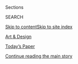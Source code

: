 <div id="app">

<div>

<div class="NYTAppHideMasthead css-zz1s19 e1suatyy0">

<div class="section css-ui9rw0 e1suatyy2">

<div class="css-11hrj97 er09x8g0">

<div class="css-6n7j50">

</div>

<span class="css-1dv1kvn">Sections</span>

<div class="css-10488qs">

<span class="css-1dv1kvn">SEARCH</span>

</div>

[Skip to content](#site-content)[Skip to site index](#site-index)

</div>

<div id="masthead-section-label" class="css-1fnb9ct eaxe0e00">

[Art &
Design](https://www.nytimes3xbfgragh.onion/section/arts/design)

</div>

<div class="css-10698na e1huz5gh0">

</div>

</div>

<div id="masthead-bar-one" class="section hasLinks css-15hmgas e1csuq9d3">

<div class="css-uqyvli e1csuq9d0">

</div>

<div class="css-1uqjmks e1csuq9d1">

</div>

<div class="css-9e9ivx">

[](https://myaccount.nytimes3xbfgragh.onion/auth/login?response_type=cookie&client_id=vi)

</div>

<div class="css-1bvtpon e1csuq9d2">

[Today’s Paper](https://www.nytimes3xbfgragh.onion/section/todayspaper)

</div>

</div>

</div>

</div>

<div data-aria-hidden="false">

<div id="site-content" data-role="main">

<div id="top-wrapper" class="css-15p45cc eaca97t0" type="top">

<div id="top-slug" class="css-19x0jxb eaca97t1" hidden="">

Advertisement

</div>

[Continue reading the main
story](#after-top)

<div class="ad top-wrapper" style="text-align:center;height:100%;display:block;min-height:90px">

<div id="top" class="place-ad" data-position="top" data-size-key="top">

</div>

</div>

<div id="after-top">

</div>

</div>

<div id="collection-design" class="section css-15h4p1b e9abtgs0">

<div class="css-1j21atc e1svk9qx1">

<div class="css-fmiefx e1svk9qx2">

<div class="css-1hk7r2m eu54l5x0">

<div id="sponsor-wrapper" class="css-7a1pgi eaca97t0" type="sponsor" hidden="">

<div id="sponsor-slug" class="css-1l4mleb eaca97t1" hidden="">

Supported by

</div>

[Continue reading the main
story](#after-sponsor)

<div id="sponsor" class="ad sponsor-wrapper" style="text-align:left;height:100%;display:block">

</div>

<div id="after-sponsor">

</div>

</div>

</div>

### <span class="css-hue6tr ezz4tcd1">[Arts](/section/arts)</span>

</div>

<div class="css-nfcc9b e1svk9qx3">

<div class="css-vl9dhg e1svk9qx5">

<div class="css-1nrhkj6 e1svk9qx6">

# Art & Design

<div class="follow-button-placeholder" data-collection-id="">

</div>

</div>

</div>

</div>

</div>

<div class="css-4svvz1 ekkqrpp0">

<div id="collection-highlights-container" class="section css-18l1u7x e46isfb1">

<div class="css-gfgt40 ekkqrpp1">

## Highlights

1.  ![<span class="css-1nk1g0h e1oaj3zl2"><span class="css-1dv1kvn">Credit</span>Leo
    Villareal and Illuminate; James
    Ewing</span>](https://static01.graylady3jvrrxbe.onion/images/2020/08/05/arts/04SUPERBLUE3/merlin_175177776_3b59712b-3803-4023-ad60-0eef78280def-videoLarge.jpg)
    
    <div class="css-10wtrbd">
    
    <div class="css-1dqkjed">
    
    [![](https://static01.graylady3jvrrxbe.onion/images/2020/08/05/arts/04SUPERBLUE3/merlin_175177776_3b59712b-3803-4023-ad60-0eef78280def-thumbStandard.jpg)](/2020/08/04/arts/superblue-immersive-art-pace-jobs.html)
    
    </div>
    
    ## [Will Superblue Be the ‘Infinity Room’ Writ Large?](/2020/08/04/arts/superblue-immersive-art-pace-jobs.html)
    
    Art objects are a bore. People want multisensory “experiences,” the
    more immersive the better. With JR, James Turrell, teamLab and more,
    a new business venture funded by Marc Glimcher and Laurene Powell
    Jobs hopes to
    deliver.
    
    <span class="css-me3p27"></span><span class="css-1dydysp e4e4i5l3"></span><span class="css-9voj2j">By
    <span class="css-1baulvz last-byline" itemprop="name">Frank
    Rose</span></span>
    
    </div>

2.  ![<span class="css-1nk1g0h e1oaj3zl2"><span class="css-1dv1kvn">Credit</span>-</span>](https://static01.graylady3jvrrxbe.onion/images/2020/08/04/arts/04pulldown3/04pulldown3-jumbo.jpg)
    
    <div class="css-10wtrbd">
    
    <div class="css-1dqkjed">
    
    [![](https://static01.graylady3jvrrxbe.onion/images/2020/08/04/arts/04pulldown3/04pulldown3-thumbStandard.jpg)](/2020/08/04/arts/design/seattle-childrens-museum.html)
    
    </div>
    
    ## [Turmoil After a Museum Deletes ‘Black Lives Matter’ From Postings](/2020/08/04/arts/design/seattle-childrens-museum.html)
    
    The director of the Seattle Children’s Museum faced a strike and an
    internal inquiry after she edited staff postings, citing
    fund-raising and other
    concerns.
    
    <span class="css-me3p27"></span><span class="css-1dydysp e4e4i5l3"></span><span class="css-9voj2j">By
    <span class="css-1baulvz last-byline" itemprop="name">Julia
    Jacobs</span></span>
    
    </div>

3.  1.  ![<span class="css-1nk1g0h e1oaj3zl2"><span class="css-1dv1kvn">Credit</span>Bettmann/Getty
        Images</span>](https://static01.graylady3jvrrxbe.onion/images/2020/07/31/arts/30olympics-notebook15/30olympics-notebook15-videoLarge-v2.jpg)
        
        <div class="css-10wtrbd">
        
        ### Critic’s Notebook
        
        ## [The 1964 Olympics Certified a New Japan, in Steel and on the Screen](/2020/07/30/arts/design/tokyo-olympics-1964-design.html)
        
        <div class="css-ajkwsy">
        
        [![](https://static01.graylady3jvrrxbe.onion/images/2020/07/31/arts/30olympics-notebook15/30olympics-notebook15-thumbStandard-v2.jpg)](/2020/07/30/arts/design/tokyo-olympics-1964-design.html)
        
        </div>
        
        The world’s elite athletes would have been in Tokyo right now if
        not for the coronavirus pandemic. When they went half a century
        ago, they discovered a capital transformed by
        design.
        
        <span class="css-me3p27"></span><span class="css-1dydysp e4e4i5l3"></span><span class="css-9voj2j">By
        <span class="css-1baulvz last-byline" itemprop="name">Jason
        Farago</span></span>
        
        </div>
    
    2.  ![<span class="css-1nk1g0h e1oaj3zl2"><span class="css-1dv1kvn">Credit</span>Kerry
        James Marshall and David
        Zwirner</span>](https://static01.graylady3jvrrxbe.onion/images/2020/07/31/arts/30kerryjames-audobon7/30kerryjames-audobon7-videoLarge.jpg)
        
        <div class="css-10wtrbd">
        
        ## [Kerry James Marshall’s Black Birds Take Flight in a New Series](/2020/07/29/arts/design/kerry-james-marshall-audubon.html)
        
        <div class="css-ajkwsy">
        
        [![](https://static01.graylady3jvrrxbe.onion/images/2020/07/31/arts/30kerryjames-audobon7/30kerryjames-audobon7-thumbStandard.jpg)](/2020/07/29/arts/design/kerry-james-marshall-audubon.html)
        
        </div>
        
        Inspired by John James Audubon, the painter explores the
        societal “pecking order” in two works that dovetail with “this
        mystery about whether or not Audubon himself was
        Black.”
        
        <span class="css-me3p27"></span><span class="css-1dydysp e4e4i5l3"></span><span class="css-9voj2j">By
        <span class="css-1baulvz last-byline" itemprop="name">Ted
        Loos</span></span>
        
        </div>

</div>

<div class="css-1xdhyk6 e46isfb0">

<div class="css-zk12ih ef6si7p0">

1.  ![<span class="css-1hhnwbi e1oaj3zl2"><span class="css-1dv1kvn">Credit</span>Dylan
    Martinez/Reuters</span>](https://static01.graylady3jvrrxbe.onion/images/2020/08/03/arts/03sothebys-item1/03sothebys-item1-videoLarge.jpg)
    
    <div class="css-10wtrbd">
    
    ## [Sotheby’s Reports $2.5 Billion in Sales](/2020/08/03/arts/design/sothebys-sales.html)
    
    The auction house says that figure reflects a “resilient” market
    amid the coronavirus. But it represents a 25 percent decrease in
    auction sales, analysts
    say.
    
    <span class="css-me3p27"></span><span class="css-1dydysp e4e4i5l3"></span><span class="css-9voj2j">By
    <span class="css-1baulvz last-byline" itemprop="name">Scott
    Reyburn</span></span>
    
    </div>

2.  ![<span class="css-1hhnwbi e1oaj3zl2"><span class="css-1dv1kvn">Credit</span>Piotr
    Redlinski for The New York
    Times</span>](https://static01.graylady3jvrrxbe.onion/images/2020/08/01/arts/31hagia-1/31hagia-1-videoLarge.jpg)
    
    <div class="css-10wtrbd">
    
    ## [How a Historian Stuffed Hagia Sophia’s Sound Into a Studio](/2020/07/30/arts/music/hagia-sophia-acoustics-music.html)
    
    Bissera Pentcheva used virtual acoustics to bring Istanbul to
    California and reconstruct the sonic world of Byzantine cathedral
    music.
    
    <span class="css-me3p27"></span><span class="css-1dydysp e4e4i5l3"></span><span class="css-9voj2j">By
    <span class="css-1baulvz last-byline" itemprop="name">Corinna da
    Fonseca-Wollheim</span></span>
    
    </div>

3.  ### Surfacing
    
    ![<span class="css-1hhnwbi e1oaj3zl2"><span class="css-1dv1kvn">Credit</span></span>](https://static01.graylady3jvrrxbe.onion/images/2020/07/31/arts/31surfacing-virus-souvenirs3-13/31surfacing-virus-souvenirs3-13-videoLarge.png)
    
    <div class="css-10wtrbd">
    
    ## [The Strange Lives of Objects in the Coronavirus Era](/2020/08/01/arts/design/virus-design-objects.html)
    
    The pandemic has inspired a flurry of new and novel items — and
    given ordinary ones new
    meanings.
    
    <span class="css-me3p27"></span><span class="css-1dydysp e4e4i5l3"></span><span class="css-9voj2j">By
    <span class="css-1baulvz" itemprop="name">Sophie Haigney</span> and
    <span class="css-1baulvz last-byline" itemprop="name">Peter
    Arkle</span></span>
    
    </div>

4.  ![<span class="css-1hhnwbi e1oaj3zl2"><span class="css-1dv1kvn">Credit</span>Ben
    Serar</span>](https://static01.graylady3jvrrxbe.onion/images/2020/07/30/arts/29doylelane14/29doylelane14-videoLarge.jpg)
    
    <div class="css-10wtrbd">
    
    ## [Adding a New Name to the Canon in Clay: Doyle Lane](/2020/07/29/arts/design/doyle-lane-ceramics.html)
    
    The underrecognized Black ceramist made tiny “weed pots” in the
    1960s and ’70s that are seen today on a fresh
    pedestal.
    
    <span class="css-me3p27"></span><span class="css-1dydysp e4e4i5l3"></span><span class="css-9voj2j">By
    <span class="css-1baulvz last-byline" itemprop="name">Jonathan
    Griffin</span></span>
    
    </div>

5.  ![<span class="css-1hhnwbi e1oaj3zl2"><span class="css-1dv1kvn">Credit</span>Hana
    Miletic/Home
    Cooking</span>](https://static01.graylady3jvrrxbe.onion/images/2020/07/29/arts/29instagram-art1/29instagram-art1-videoLarge.jpg)
    
    <div class="css-10wtrbd">
    
    ## [Five Art Accounts to Follow on Instagram Now](/2020/07/29/arts/design/art-accounts-to-follow-instagram.html)
    
    Our critic shares accounts that make her feel, think and see in new
    ways — something that feels especially vital right
    now.
    
    <span class="css-me3p27"></span><span class="css-1dydysp e4e4i5l3"></span><span class="css-9voj2j">By
    <span class="css-1baulvz last-byline" itemprop="name">Jillian
    Steinhauer</span></span>
    
    </div>

</div>

</div>

</div>

<div id="mid1-wrapper" class="css-1mn4oms eaca97t0" type="rank">

<div id="mid1-slug" class="css-1tag3rd eaca97t1">

Advertisement

</div>

[Continue reading the main
story](#after-mid1)

<div id="mid1" class="ad mid1-wrapper" style="text-align:center;height:100%;display:block">

</div>

<div id="after-mid1">

</div>

</div>

</div>

<div class="css-185go5a e1o5byef0">

<div class="css-15cbhtu">

  - [Latest](#stream-panel)
  - <span class="css-6n7j50">Search</span>
    <div class="control">
    <div class="label-container css-1dv1kvn">
    Search
    </div>
    <div class="css-wm4t3d">
    **<span id="clear-search-input" class="css-1dv1kvn">Clear this text
    input</span>
    </div>
    </div>
    <span class="css-1iovbfw"></span>

<div id="stream-panel" class="section css-8msx5b e1jz0cab1">

<div class="css-13mho3u">

1.  
    
    <div class="css-1cp3ece">
    
    <div class="css-1l4spti">
    
    [](/2020/08/04/style/self-care/press-on-nails.html)
    
    <div class="css-79elbk">
    
    ![](https://static01.graylady3jvrrxbe.onion/images/2020/08/04/fashion/04PRESSONNAILS3/merlin_175247889_e509bacb-806f-4895-b166-3e77f82a0e0d-thumbWide.jpg?quality=75&auto=webp&disable=upscale)
    
    </div>
    
    ## Clickety Clack, Press-On Nails Are Back
    
    The onetime ’80s mass-market cheapie has gotten an artisanal upgrade
    — just in time for quarantine home manicures.
    
    <div class="css-1nqbnmb ea5icrr0">
    
    By <span class="css-1n7hynb">Jackie
    Snow</span>
    
    </div>
    
    </div>
    
    <div class="css-1lc2l26 e1xfvim33">
    
    </div>
    
    </div>

2.  
    
    <div class="css-1cp3ece">
    
    <div class="css-1l4spti">
    
    [](/2020/07/31/arts/music/beyonce-black-is-king.html)
    
    <div class="css-79elbk">
    
    ![](https://static01.graylady3jvrrxbe.onion/images/2020/08/03/arts/31beyonce7/31beyonce7-thumbWide.jpg?quality=75&auto=webp&disable=upscale)
    
    </div>
    
    ## Beyoncé’s ‘Black Is King’: Let’s Discuss
    
    Six critics on the visual album rooted in her “Lion King”-inspired
    record “The Gift,” a grand statement of African-diaspora pride and
    creative power.
    
    <div class="css-1nqbnmb ea5icrr0">
    
    By <span class="css-1n7hynb">Jason Farago, Vanessa Friedman, Gia
    Kourlas, Wesley Morris, Jon Pareles <span>and</span> Salamishah
    Tillet</span>
    
    </div>
    
    </div>
    
    <div class="css-1lc2l26 e1xfvim33">
    
    </div>
    
    </div>

3.  
    
    <div class="css-1cp3ece">
    
    <div class="css-1l4spti">
    
    [](/2020/07/31/arts/design/heather-phillipson-fourth-plinth.html)
    
    <div class="css-79elbk">
    
    ![](https://static01.graylady3jvrrxbe.onion/images/2020/07/31/arts/31phillipson1/31phillipson1-thumbWide.jpg?quality=75&auto=webp&disable=upscale)
    
    </div>
    
    ## An Artist Having Fun While Waiting for Catastrophe
    
    Heather Phillipson’s works make viewers smile, but underneath their
    bright, over-the-top exteriors are dark, urgent messages.
    
    <div class="css-1nqbnmb ea5icrr0">
    
    By <span class="css-1n7hynb">Alex
    Marshall</span>
    
    </div>
    
    </div>
    
    <div class="css-1lc2l26 e1xfvim33">
    
    </div>
    
    </div>

4.  
    
    <div class="css-1cp3ece">
    
    <div class="css-1l4spti">
    
    [](/2020/07/31/science/alexandrian-glass-rome.html)
    
    <div class="css-79elbk">
    
    ![](https://static01.graylady3jvrrxbe.onion/images/2020/08/04/science/30TB-GLASS/30TB-GLASS-thumbWide.jpg?quality=75&auto=webp&disable=upscale)
    
    </div>
    
    ### <span class="css-m70j1g">Trilobites</span>
    
    ## The Romans Called it ‘Alexandrian Glass.’ Where Was It Really From?
    
    Trace quantities of isotopes hint at the true origin of a kind of
    glass that was highly prized in the Roman Empire.
    
    <div class="css-1nqbnmb ea5icrr0">
    
    By <span class="css-1n7hynb">Katherine
    Kornei</span>
    
    </div>
    
    </div>
    
    <div class="css-1lc2l26 e1xfvim33">
    
    </div>
    
    </div>

5.  
    
    <div class="css-1cp3ece">
    
    <div class="css-1l4spti">
    
    [](/2020/07/30/arts/design/american-museum-of-natural-history-reopen-covid.html)
    
    <div class="css-79elbk">
    
    ![](https://static01.graylady3jvrrxbe.onion/images/2020/07/31/arts/30amnh-item/merlin_160099131_78da8533-6717-4533-838c-d3d0823968d7-thumbWide.jpg?quality=75&auto=webp&disable=upscale)
    
    </div>
    
    ## American Museum of Natural History Announces September Reopening
    
    The museum said it is planning to reopen on Sept. 9, pending
    permission from state and city officials.
    
    <div class="css-1nqbnmb ea5icrr0">
    
    By <span class="css-1n7hynb">Sarah
    Bahr</span>
    
    </div>
    
    </div>
    
    <div class="css-1lc2l26 e1xfvim33">
    
    </div>
    
    </div>

6.  
    
    <div class="css-1cp3ece">
    
    <div class="css-1l4spti">
    
    [](/2020/07/30/arts/things-to-do-weekend-coronavirus.html)
    
    <div class="css-79elbk">
    
    ![](https://static01.graylady3jvrrxbe.onion/images/2020/07/30/arts/30wkd-arts-roundup-pop/30wkd-arts-roundup-pop-thumbWide-v3.jpg?quality=75&auto=webp&disable=upscale)
    
    </div>
    
    ### <span class="css-m70j1g">Weekend Roundup</span>
    
    ## 7 Things to Do This Weekend
    
    How can you get your cultural fix when many arts institutions remain
    closed? Our writers offer suggestions for what to listen to and
    watch.
    
    <div class="css-1nqbnmb ea5icrr0">
    
    </div>
    
    </div>
    
    <div class="css-1lc2l26 e1xfvim33">
    
    </div>
    
    </div>

7.  
    
    <div class="css-1cp3ece">
    
    <div class="css-1l4spti">
    
    [](/2020/07/30/arts/design/picasso-fishermen-mural-norway.html)
    
    <div class="css-79elbk">
    
    ![](https://static01.graylady3jvrrxbe.onion/images/2020/08/01/arts/30oslo-murals4/merlin_175103559_7903ded4-3ee3-483c-bb9c-1d23e48686ed-thumbWide.jpg?quality=75&auto=webp&disable=upscale)
    
    </div>
    
    ## Picasso Mural Torn From Building After Years of Dispute
    
    To the outrage of preservationists and art-world figures, the work
    was removed into storage on Thursday from the side of government
    offices facing demolition in Oslo.
    
    <div class="css-1nqbnmb ea5icrr0">
    
    By <span class="css-1n7hynb">Thomas
    Rogers</span>
    
    </div>
    
    </div>
    
    <div class="css-1lc2l26 e1xfvim33">
    
    </div>
    
    </div>

8.  
    
    <div class="css-1cp3ece">
    
    <div class="css-1l4spti">
    
    [](/2020/07/30/arts/design/virtual-art-gallery-shows.html)
    
    <div class="css-79elbk">
    
    ![](https://static01.graylady3jvrrxbe.onion/images/2020/07/29/arts/29virtual-galleries-lead/merlin_174905502_0dcea2b2-ee85-4661-ae03-07d1eba099ba-thumbWide.jpg?quality=75&auto=webp&disable=upscale)
    
    </div>
    
    ### <span class="css-m70j1g">Art Reviews</span>
    
    ## Three Art Gallery Shows to See Right Now
    
    Galleries and museums are getting creative about presenting work
    online during the pandemic. Some are open for in-person visits. Here
    are shows worth viewing either way.
    
    <div class="css-1nqbnmb ea5icrr0">
    
    By <span class="css-1n7hynb">Roberta Smith, Jillian Steinhauer
    <span>and</span> Martha
    Schwendener</span>
    
    </div>
    
    </div>
    
    <div class="css-1lc2l26 e1xfvim33">
    
    </div>
    
    </div>

9.  
    
    <div class="css-1cp3ece">
    
    <div class="css-1l4spti">
    
    [](/2020/07/29/arts/national-endowment-for-the-humanities-grants.html)
    
    <div class="css-79elbk">
    
    ![](https://static01.graylady3jvrrxbe.onion/images/2020/07/29/arts/29neh-item/merlin_82731944_216fa980-c985-415e-9558-8f7564abdc3b-thumbWide.jpg?quality=75&auto=webp&disable=upscale)
    
    </div>
    
    ## National Endowment for the Humanities Announces New Grants
    
    This round of funding, the final for the fiscal year, totals $30
    million and will support 238 projects.
    
    <div class="css-1nqbnmb ea5icrr0">
    
    By <span class="css-1n7hynb">Lauren
    Messman</span>
    
    </div>
    
    </div>
    
    <div class="css-1lc2l26 e1xfvim33">
    
    </div>
    
    </div>

10. 
    
    <div class="css-1cp3ece">
    
    <div class="css-1l4spti">
    
    [](/2020/07/29/arts/design/senate-report-art-market-russia-oligarchs-sanctions.html)
    
    <div class="css-79elbk">
    
    ![](https://static01.graylady3jvrrxbe.onion/images/2020/07/29/arts/29senateart1/merlin_170681682_ba7f8999-e872-4eaf-bc7b-b1553b6f9059-thumbWide.jpg?quality=75&auto=webp&disable=upscale)
    
    </div>
    
    ## Senate Report: Opaque Art Market Helped Oligarchs Evade Sanctions
    
    Congressional investigators said companies tied to two Russians
    under sanctions were able to buy art using shell companies and an
    intermediary.
    
    <div class="css-1nqbnmb ea5icrr0">
    
    By <span class="css-1n7hynb">Graham Bowley</span>
    
    </div>
    
    </div>
    
    <div class="css-1lc2l26 e1xfvim33">
    
    </div>
    
    </div>

<div class="css-13mho3u">

<div class="css-1t62hi8">

<div class="css-1stvaey">

Show
More

<div>

<div style="border:0;clip:rect(0 0 0 0);height:1px;margin:-1px;overflow:hidden;white-space:nowrap;padding:0;width:1px;position:absolute" data-role="log" data-aria-live="assertive">

</div>

<div style="border:0;clip:rect(0 0 0 0);height:1px;margin:-1px;overflow:hidden;white-space:nowrap;padding:0;width:1px;position:absolute" data-role="log" data-aria-live="assertive">

</div>

<div style="border:0;clip:rect(0 0 0 0);height:1px;margin:-1px;overflow:hidden;white-space:nowrap;padding:0;width:1px;position:absolute" data-role="log" data-aria-live="polite">

</div>

<div style="border:0;clip:rect(0 0 0 0);height:1px;margin:-1px;overflow:hidden;white-space:nowrap;padding:0;width:1px;position:absolute" data-role="log" data-aria-live="polite">

</div>

</div>

</div>

</div>

</div>

</div>

<div class="css-g6hk37 supplemental">

<div id="mid2-wrapper" class="css-10wkyv7 eaca97t0" type="lede">

<div id="mid2-slug" class="css-1tag3rd eaca97t1">

Advertisement

</div>

[Continue reading the main
story](#after-mid2)

<div id="mid2" class="ad mid2-wrapper" style="text-align:center;height:100%;display:block;min-height:250px">

</div>

<div id="after-mid2">

</div>

</div>

## Follow Us

<div class="module-body">

  - [**<span data-aria-hidden="true">@robertasmithnyt</span><span class="css-1dv1kvn">twitter
    page for
    @robertasmithnyt</span>](https://twitter.com/robertasmithnyt)
  - [**<span data-aria-hidden="true">@rpogrebin</span><span class="css-1dv1kvn">twitter
    page for
    @rpogrebin</span>](https://twitter.com/rpogrebin)
  - [**<span data-aria-hidden="true">@jsf</span><span class="css-1dv1kvn">twitter
    page for
    @jsf</span>](https://twitter.com/jsf)
  - [**<span data-aria-hidden="true">@nytimesarts</span><span class="css-1dv1kvn">twitter
    page for @nytimesarts</span>](https://twitter.com/nytimesarts)

</div>

<div id="mktg-wrapper" class="css-oxle51 eaca97t0" type="mktg">

<div id="mktg-slug" class="css-1tag3rd eaca97t1">

Advertisement

</div>

[Continue reading the main
story](#after-mktg)

<div id="mktg" class="ad mktg-wrapper" style="text-align:center;height:100%;display:block">

</div>

<div id="after-mktg">

</div>

</div>

</div>

</div>

</div>

</div>

</div>

</div>

## Site Index

<div>

</div>

## Site Information Navigation

  - [© <span>2020</span> <span>The New York Times
    Company</span>](https://help.nytimes3xbfgragh.onion/hc/en-us/articles/115014792127-Copyright-notice)

<!-- end list -->

  - [NYTCo](https://www.nytco.com/)
  - [Contact
    Us](https://help.nytimes3xbfgragh.onion/hc/en-us/articles/115015385887-Contact-Us)
  - [Work with us](https://www.nytco.com/careers/)
  - [Advertise](https://nytmediakit.com/)
  - [T Brand Studio](http://www.tbrandstudio.com/)
  - [Your Ad
    Choices](https://www.nytimes3xbfgragh.onion/privacy/cookie-policy#how-do-i-manage-trackers)
  - [Privacy](https://www.nytimes3xbfgragh.onion/privacy)
  - [Terms of
    Service](https://help.nytimes3xbfgragh.onion/hc/en-us/articles/115014893428-Terms-of-service)
  - [Terms of
    Sale](https://help.nytimes3xbfgragh.onion/hc/en-us/articles/115014893968-Terms-of-sale)
  - [Site
    Map](https://spiderbites.nytimes3xbfgragh.onion)
  - [Help](https://help.nytimes3xbfgragh.onion/hc/en-us)
  - [Subscriptions](https://www.nytimes3xbfgragh.onion/subscription?campaignId=37WXW)

</div>

</div>
